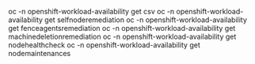oc -n openshift-workload-availability get csv
oc -n openshift-workload-availability get selfnoderemediation
oc -n openshift-workload-availability get fenceagentsremediation
oc -n openshift-workload-availability get machinedeletionremediation
oc -n openshift-workload-availability get nodehealthcheck
oc -n openshift-workload-availability get nodemaintenances
